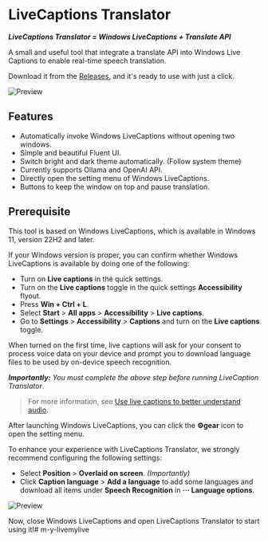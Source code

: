 ﻿# LiveCaptions Translator

***LiveCaptions Translator = Windows LiveCaptions + Translate API***

A small and useful tool that integrate a translate API into Windows Live Captions to enable real-time speech translation.

Download it from the [Releases](https://github.com/SakiRinn/LiveCaptions-Translator/releases), and it's ready to use with just a click.

![Preview](images/preview.png "Preview of LiveCaptions Translator")

## Features

+ Automatically invoke Windows LiveCaptions without opening two windows.
+ Simple and beautiful Fluent UI.
+ Switch bright and dark theme automatically. (Follow system theme)
+ Currently supports Ollama and OpenAI API.
+ Directly open the setting menu of Windows LiveCaptions.
+ Buttons to keep the window on top and pause translation.

## Prerequisite

This tool is based on Windows LiveCaptions, which is available in Windows 11, version 22H2 and later.

If your Windows version is proper, you can confirm whether Windows LiveCaptions is available by doing one of the following:

+ Turn on **Live captions** in the quick settings.
+ Turn on the **Live captions** toggle in the quick settings **Accessibility** flyout.
+ Press **Win + Ctrl + L**.
+ Select **Start** > **All apps** > **Accessibility** > **Live captions**.
+ Go to **Settings** > **Accessibility** > **Captions** and turn on the **Live captions** toggle.

When turned on the first time, live captions will ask for your consent to process voice data on your device and prompt you to download language files to be used by on-device speech recognition.

***Importantly:*** *You must complete the above step before running LiveCaption Translator*.

> For more information, see [Use live captions to better understand audio](https://support.microsoft.com/en-us/windows/use-live-captions-to-better-understand-audio-b52da59c-14b8-4031-aeeb-f6a47e6055df).


After launching Windows LiveCaptions, you can click the **⚙️gear** icon to open the setting menu. 

To enhance your experience with LiveCaptions Translator, we strongly recommend configuring the following settings:

+ Select **Position** > **Overlaid on screen**. *(Importantly)*
+ Click **Caption language** > **Add a language** to add some languages and download all items under **Speech Recognition** in **··· Language options**.

![Preview](images/speech_recognition.png "Items under speech recognition")

Now, close Windows LiveCaptions and open LiveCaptions Translator to start using it!#   m - y - l i v e m y l i v e  
 
